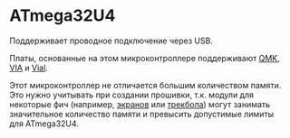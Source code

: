# ATmega32U4

Поддерживает проводное подключение через USB.

Платы, основанные на этом микроконтроллере поддерживают [QMK](/firmware/qmk.md), [VIA](/firmware/via.md) и [Vial](/firmware/vial.md).

Этот микроконтроллер не отличается большим количеством памяти. Это нужно учитывать при создании прошивки, т.к. модули для некоторые фич (например, [экранов](/hardware/screens.md) или [трекбола](/input/cursor/trackball.md)) могут занимать значительное количество памяти и превысить допустимые лимиты для ATmega32U4.
